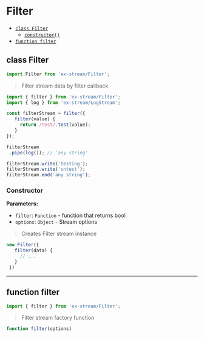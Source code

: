# Filter

- [`class Filter`](#class-filter)
  - [`constructor()`](#filter-constructor-constructor)
- [`function filter`](#function-filter)

<a id="class-filter"></a><h2>class Filter</h2>
``` javascript
import Filter from 'ex-stream/Filter';
```
> Filter stream data by filter callback



``` javascript
import { filter } from 'ex-stream/Filter';
import { log } from 'ex-stream/LogStream';

const filterStream = filter({
   filter(value) {
     return /test/.test(value);
   }
});

filterStream
 .pipe(log()); // 'any string'

filterStream.write('testing');
filterStream.write('untest');
filterStream.end('any string');
```



<h3>Constructor</h3>
<a id="filter-constructor-constructor"></a>


**Parameters:**

- `filter`: `Function` - function that returns bool
- `options`: `Object` - Stream options



> Creates Filter stream instance


``` javascript
new Filter({
   filter(data) {
     // ...
   }
 })
```


---

<a id="function-filter"></a><h2>function filter</h2>
``` javascript
import { filter } from 'ex-stream/Filter';
```
> Filter stream factory function

``` javascript
function filter(options)
```
